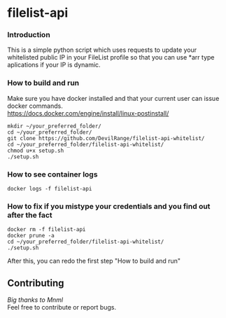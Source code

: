 # filelist-api

### Introduction

This is a simple python script which uses requests to update your whitelisted public IP in your FileList profile so that you can use *arr type aplications if your IP is dynamic.

### How to build and run
Make sure you have docker installed and that your current user can issue docker commands.  
https://docs.docker.com/engine/install/linux-postinstall/

```shell
mkdir ~/your_preferred_folder/
cd ~/your_preferred_folder/
git clone https://github.com/DevilRange/filelist-api-whitelist/
cd ~/your_preferred_folder/filelist-api-whitelist/
chmod u+x setup.sh
./setup.sh
```

### How to see container logs

```shell
docker logs -f filelist-api
```

### How to fix if you mistype your credentials and you find out after the fact

```shell
docker rm -f filelist-api
docker prune -a
cd ~/your_preferred_folder/filelist-api-whitelist/
./setup.sh
```
After this, you can redo the first step "How to build and run"

## Contributing
*Big thanks to Mnml*  
Feel free to contribute or report bugs.
